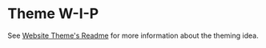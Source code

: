 # Theme W-I-P

See [Website Theme's Readme](../../website/tallui-theme/README.md) for more information about the theming idea.

